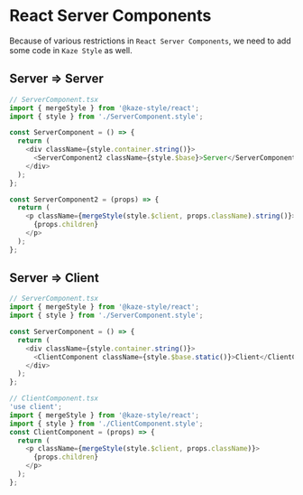 # React Server Components

Because of various restrictions in `React Server Components`, we need to add some code in `Kaze Style` as well.

## Server => Server

```ts
// ServerComponent.tsx
import { mergeStyle } from '@kaze-style/react';
import { style } from './ServerComponent.style';

const ServerComponent = () => {
  return (
    <div className={style.container.string()}>
      <ServerComponent2 className={style.$base}>Server</ServerComponent2>
    </div>
  );
};

const ServerComponent2 = (props) => {
  return (
    <p className={mergeStyle(style.$client, props.className).string()}>
      {props.children}
    </p>
  );
};
```

## Server => Client

```ts
// ServerComponent.tsx
import { mergeStyle } from '@kaze-style/react';
import { style } from './ServerComponent.style';

const ServerComponent = () => {
  return (
    <div className={style.container.string()}>
      <ClientComponent className={style.$base.static()}>Client</ClientComponent>
    </div>
  );
};
```

```ts
// ClientComponent.tsx
'use client';
import { mergeStyle } from '@kaze-style/react';
import { style } from './ClientComponent.style';
const ClientComponent = (props) => {
  return (
    <p className={mergeStyle(style.$client, props.className)}>
      {props.children}
    </p>
  );
};
```
